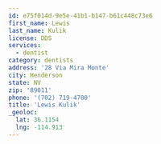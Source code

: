 ```yaml
---
id: e75f014d-9e5e-41b1-b147-b61c448c73e6
first_name: Lewis
last_name: Kulik
license: DDS
services:
  - dentist
category: dentists
address: '28 Via Mira Monte'
city: Henderson
state: NV
zip: '89011'
phone: '(702) 719-4700'
title: 'Lewis Kulik'
_geoloc:
  lat: 36.1154
  lng: -114.913
---
```

